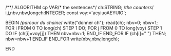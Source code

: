 /**/
ALGORITHM cp
VAR/* the sentences*/
    ch:STRING;
    /*the counters*/
    i,j,nbv,nbw,longch:INTEGER;
    const voy:='aeyiuoAEYUIO';

    
BEGIN
/*parcour du chaine*/
    write("donner ch");
    read(ch);
    nbv=0;
    nbw=1;
    FOR i FROM 0 TO long(ch) STEP 1 DO;
        FOR j FROM 0 TO long(voy) STEP 1  DO
            IF (ch[i]=voy[j]) THEN
                nbv=nbv+1;
            END_IF
        END_FOR
        IF (ch[i]=" ") THEN;
            nbw=nbw+1
        END_IF
    END_FOR
    write(nbv,nbw,longch);
    
END

